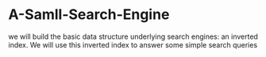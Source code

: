 # A-Samll-Search-Engine
we will build the basic data structure underlying search engines: an inverted index. We will use this inverted index to answer some simple search queries
